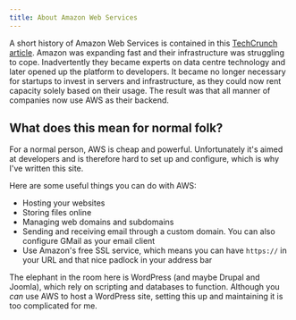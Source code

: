 ```yaml
---
title: About Amazon Web Services
---
```


A short history of Amazon Web Services is contained in this [TechCrunch article](https://techcrunch.com/2016/07/02/andy-jassys-brief-history-of-the-genesis-of-aws/). Amazon was expanding fast and their infrastructure was struggling to cope. Inadvertently they became experts on data centre technology and later opened up the platform to developers. It became no longer necessary for startups to invest in servers and infrastructure, as they could now rent capacity solely based on their usage. The result was that all manner of companies now use AWS as their backend.

## What does this mean for normal folk?

For a normal person, AWS is cheap and powerful. Unfortunately it's aimed at developers and is therefore hard to set up and configure, which is why I've written this site.

Here are some useful things you can do with AWS:

* Hosting your websites
* Storing files online
* Managing web domains and subdomains
* Sending and receiving email through a custom domain. You can also configure GMail as your email client
* Use Amazon's free SSL service, which means you can have `https://` in your URL and that nice padlock in your address bar

The elephant in the room here is WordPress (and maybe Drupal and Joomla), which rely on scripting and databases to function. Although you *can* use AWS to host a WordPress site, setting this up and maintaining it is too complicated for me.
